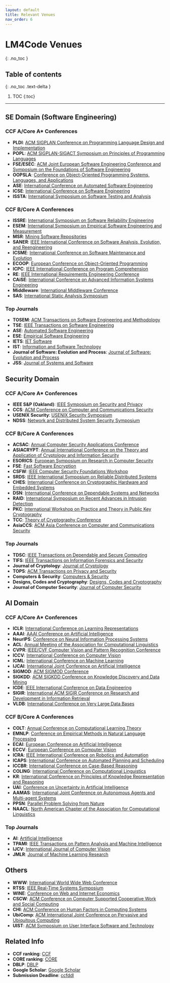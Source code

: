 ```yaml
---
layout: default
title: Relevant Venues
nav_order: 6
---
```

# LM4Code Venues
{: .no_toc }

## Table of contents
{: .no_toc .text-delta }

1. TOC
{:toc}

---



## SE Domain (Software Engineering)

### CCF A/Core A* Conferences
- **PLDI**: [ACM SIGPLAN Conference on Programming Language Design and Implementation](https://dblp.org/db/conf/pldi/)
- **POPL**: [ACM SIGPLAN-SIGACT Symposium on Principles of Programming Languages](https://dblp.org/db/conf/popl/)
- **FSE/ESEC**: [ACM Joint European Software Engineering Conference and Symposium on the Foundations of Software Engineering](https://dblp.org/db/conf/sigsoft/)
- **OOPSLA**: [Conference on Object-Oriented Programming Systems, Languages, and Applications](https://dblp.org/db/conf/oopsla/)
- **ASE**: [International Conference on Automated Software Engineering](https://dblp.org/db/conf/kbse/)
- **ICSE**: [International Conference on Software Engineering](https://dblp.org/db/conf/icse/)
- **ISSTA**: [International Symposium on Software Testing and Analysis](https://dblp.org/db/conf/issta/index.html)

### CCF B/Core A Conferences
- **ISSRE**: [International Symposium on Software Reliability Engineering](https://dblp.org/db/conf/issre/index.html)
- **ESEM**: [International Symposium on Empirical Software Engineering and Measurement](https://dblp.org/db/conf/esem/)
- **MSR**: [Mining Software Repositories](https://dblp.org/db/conf/msr/)
- **SANER**: [IEEE International Conference on Software Analysis, Evolution, and Reengineering](https://dblp.org/db/conf/wcre/)
- **ICSME**: [International Conference on Software Maintenance and Evolution](https://dblp.org/db/conf/icsm/)
- **ECOOP**: [European Conference on Object-Oriented Programming](https://dblp.org/db/conf/ecoop/)
- **ICPC**: [IEEE International Conference on Program Comprehension](https://dblp.org/db/conf/iwpc/)
- **RE**: [IEEE International Requirements Engineering Conference](https://dblp.org/db/conf/re/)
- **CAiSE**: [International Conference on Advanced Information Systems Engineering](https://dblp.org/db/conf/caise/)
- **Middleware**: [International Middleware Conference](https://dblp.org/db/conf/middleware/)
- **SAS**: [International Static Analysis Symposium](https://dblp.org/db/conf/sas/)


### Top Journals
- **TOSEM**: [ACM Transactions on Software Engineering and Methodology](https://dblp.org/db/journals/tosem/)
- **TSE**: [IEEE Transactions on Software Engineering](https://dblp.org/db/journals/tse/)
- **ASE**: [Automated Software Engineering](https://dblp.org/db/journals/ase/)
- **ESE**: [Empirical Software Engineering](https://dblp.org/db/journals/ese/)
- **IETS**: [IET Software](https://dblp.org/db/journals/iet-sen/)
- **IST**: [Information and Software Technology](https://dblp.org/db/journals/infsof/)
- **Journal of Software: Evolution and Process**: [Journal of Software: Evolution and Process](https://dblp.org/db/journals/smr/)
- **JSS**: [Journal of Systems and Software](https://dblp.org/db/journals/jss/)


## Security Domain

### CCF A/Core A* Conferences
- **IEEE S&P (Oakland)**: [IEEE Symposium on Security and Privacy](https://dblp.org/db/conf/sp/index.html)
- **CCS**: [ACM Conference on Computer and Communications Security](https://dblp.org/db/conf/ccs/index.html)
- **USENIX Security**: [USENIX Security Symposium](https://dblp.org/db/conf/uss/index.html)
- **NDSS**: [Network and Distributed System Security Symposium](https://dblp.org/db/conf/ndss/index.html)

### CCF B/Core A Conferences
- **ACSAC**: [Annual Computer Security Applications Conference](https://dblp.org/db/conf/acsac/)
- **ASIACRYPT**: [Annual International Conference on the Theory and Application of Cryptology and Information Security](https://dblp.org/db/conf/asiacrypt/)
- **ESORICS**: [European Symposium on Research in Computer Security](https://dblp.org/db/conf/esorics/)
- **FSE**: [Fast Software Encryption](https://dblp.org/db/conf/fse/)
- **CSFW**: [IEEE Computer Security Foundations Workshop](https://dblp.org/db/conf/csfw/)
- **SRDS**: [IEEE International Symposium on Reliable Distributed Systems](https://dblp.org/db/conf/srds/)
- **CHES**: [International Conference on Cryptographic Hardware and Embedded Systems](https://dblp.org/db/conf/ches/)
- **DSN**: [International Conference on Dependable Systems and Networks](https://dblp.org/db/conf/dsn/)
- **RAID**: [International Symposium on Recent Advances in Intrusion Detection](https://dblp.org/db/conf/raid/)
- **PKC**: [International Workshop on Practice and Theory in Public Key Cryptography](https://dblp.org/db/conf/pkc/)
- **TCC**: [Theory of Cryptography Conference](https://dblp.org/db/conf/tcc/)
- **AsiaCCS**: [ACM Asia Conference on Computer and Communications Security](https://dblp.org/db/conf/ccs/)

### Top Journals
- **TDSC**: [IEEE Transactions on Dependable and Secure Computing](https://dblp.org/db/journals/tdsc/)
- **TIFS**: [IEEE Transactions on Information Forensics and Security](https://dblp.org/db/journals/tifs/)
- **Journal of Cryptology**: [Journal of Cryptology](https://dblp.org/db/journals/joc/)
- **TOPS**: [ACM Transactions on Privacy and Security](https://dblp.org/db/journals/tissec/)
- **Computers & Security**: [Computers & Security](https://dblp.org/db/journals/compsec/)
- **Designs, Codes and Cryptography**: [Designs, Codes and Cryptography](https://dblp.org/db/journals/dcc/)
- **Journal of Computer Security**: [Journal of Computer Security](https://dblp.org/db/journals/jcs/)

## AI Domain
### CCF A/Core A* Conferences
- **ICLR**: [International Conference on Learning Representations](https://dblp.org/db/conf/iclr/index.html)
- **AAAI**: [AAAI Conference on Artificial Intelligence](https://dblp.org/db/conf/aaai/)
- **NeurIPS**: [Conference on Neural Information Processing Systems](https://dblp.org/db/conf/nips/)
- **ACL**: [Annual Meeting of the Association for Computational Linguistics](https://dblp.org/db/conf/acl/)
- **CVPR**: [IEEE/CVF Computer Vision and Pattern Recognition Conference](https://dblp.org/db/conf/cvpr/)
- **ICCV**: [International Conference on Computer Vision](https://dblp.org/db/conf/iccv/)
- **ICML**: [International Conference on Machine Learning](https://dblp.org/db/conf/icml/)
- **IJCAI**: [International Joint Conference on Artificial Intelligence](https://dblp.org/db/conf/ijcai/)
- **SIGMOD**: [ACM SIGMOD Conference](https://dblp.org/db/conf/sigmod/)
- **SIGKDD**: [ACM SIGKDD Conference on Knowledge Discovery and Data Mining](https://dblp.org/db/conf/kdd/)
- **ICDE**: [IEEE International Conference on Data Engineering](https://dblp.org/db/conf/icde/)
- **SIGIR**: [International ACM SIGIR Conference on Research and Development in Information Retrieval](https://dblp.org/db/conf/sigir/)
- **VLDB**: [International Conference on Very Large Data Bases](https://dblp.org/db/conf/vldb/)

### CCF B/Core A Conferences
- **COLT**: [Annual Conference on Computational Learning Theory](https://dblp.org/db/conf/colt/)
- **EMNLP**: [Conference on Empirical Methods in Natural Language Processing](https://dblp.org/db/conf/emnlp/)
- **ECAI**: [European Conference on Artificial Intelligence](https://dblp.org/db/conf/ecai/)
- **ECCV**: [European Conference on Computer Vision](https://dblp.org/db/conf/eccv/)
- **ICRA**: [IEEE International Conference on Robotics and Automation](https://dblp.org/db/conf/icra/)
- **ICAPS**: [International Conference on Automated Planning and Scheduling](https://dblp.org/db/conf/aips/)
- **ICCBR**: [International Conference on Case-Based Reasoning](https://dblp.org/db/conf/iccbr/)
- **COLING**: [International Conference on Computational Linguistics](https://dblp.org/db/conf/coling/)
- **KR**: [International Conference on Principles of Knowledge Representation and Reasoning](https://dblp.org/db/conf/kr/)
- **UAI**: [Conference on Uncertainty in Artificial Intelligence](https://dblp.org/db/conf/uai/)
- **AAMAS**: [International Joint Conference on Autonomous Agents and Multi-agent Systems](https://dblp.org/db/conf/atal/)
- **PPSN**: [Parallel Problem Solving from Nature](https://dblp.org/db/conf/ppsn/)
- **NAACL**: [North American Chapter of the Association for Computational Linguistics](https://dblp.org/db/conf/naacl/)


### Top Journals
- **AI**: [Artificial Intelligence](https://dblp.org/db/journals/ai/)
- **TPAMI**: [IEEE Transactions on Pattern Analysis and Machine Intelligence](https://dblp.org/db/journals/pami/)
- **IJCV**: [International Journal of Computer Vision](https://dblp.org/db/journals/ijcv/)
- **JMLR**: [Journal of Machine Learning Research](https://dblp.org/db/journals/jmlr/)

## Others
- **WWW**: [International World Wide Web Conference](https://dblp.org/db/conf/www/)
- **RTSS**: [IEEE Real-Time Systems Symposium](https://dblp.org/db/conf/rtss/)
- **WINE**: [Conference on Web and Internet Economics](https://dblp.org/db/conf/wine/)
- **CSCW**: [ACM Conference on Computer Supported Cooperative Work and Social Computing](https://dblp.org/db/conf/cscw/)
- **CHI**: [ACM Conference on Human Factors in Computing Systems](https://dblp.org/db/conf/chi/)
- **UbiComp**: [ACM International Joint Conference on Pervasive and Ubiquitous Computing](https://dblp.org/db/conf/huc/)
- **UIST**: [ACM Symposium on User Interface Software and Technology](https://dblp.org/db/conf/uist/)

## Related Info
- **CCF ranking**: [CCF](https://www.ccf.org.cn/Academic_Evaluation/By_category/)
- **CORE ranking**: [CORE](http://www.core.edu.au/conference-portal)
- **DBLP**: [DBLP](https://dblp.org/)
- **Google Scholar**: [Google Scholar](https://scholar.google.com/)
- **Submission Deadline**: [ccfddl](https://ccfddl.github.io/)
